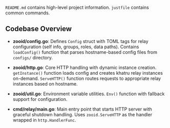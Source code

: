 `README.md` contains high-level project information.
`justfile` contains common commands.

## Codebase Overview

- **zooid/config.go**: Defines `Config` struct with TOML tags for relay configuration (self info, groups, roles, data paths). Contains `loadConfig()` function that parses hostname-based config files from `configs/` directory.

- **zooid/http.go**: Core HTTP handling with dynamic instance creation. `getInstance()` function loads config and creates khatru relay instances on-demand. `ServeHTTP()` function routes requests to appropriate relay instances based on hostname.

- **zooid/util.go**: Environment variable utilities. `Env()` function with fallback support for configuration.

- **cmd/relay/main.go**: Main entry point that starts HTTP server with graceful shutdown handling. Uses `zooid.ServeHTTP` as the handler wrapped in `http.HandlerFunc`.
